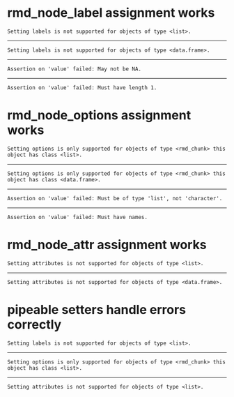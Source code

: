 # rmd_node_label assignment works

    Setting labels is not supported for objects of type <list>.

---

    Setting labels is not supported for objects of type <data.frame>.

---

    Assertion on 'value' failed: May not be NA.

---

    Assertion on 'value' failed: Must have length 1.

# rmd_node_options assignment works

    Setting options is only supported for objects of type <rmd_chunk> this object has class <list>.

---

    Setting options is only supported for objects of type <rmd_chunk> this object has class <data.frame>.

---

    Assertion on 'value' failed: Must be of type 'list', not 'character'.

---

    Assertion on 'value' failed: Must have names.

# rmd_node_attr assignment works

    Setting attributes is not supported for objects of type <list>.

---

    Setting attributes is not supported for objects of type <data.frame>.

# pipeable setters handle errors correctly

    Setting labels is not supported for objects of type <list>.

---

    Setting options is only supported for objects of type <rmd_chunk> this object has class <list>.

---

    Setting attributes is not supported for objects of type <list>.

